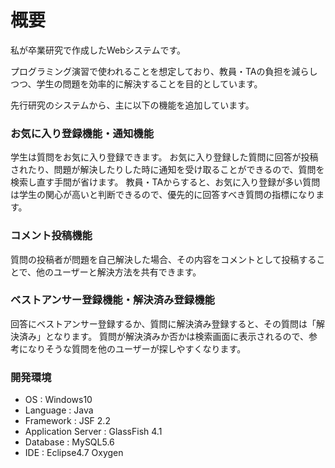 # 概要
私が卒業研究で作成したWebシステムです。

プログラミング演習で使われることを想定しており、教員・TAの負担を減らしつつ、学生の問題を効率的に解決することを目的としています。

先行研究のシステムから、主に以下の機能を追加しています。

### お気に入り登録機能・通知機能
学生は質問をお気に入り登録できます。
お気に入り登録した質問に回答が投稿されたり、問題が解決したりした時に通知を受け取ることができるので、質問を検索し直す手間が省けます。
教員・TAからすると、お気に入り登録が多い質問は学生の関心が高いと判断できるので、優先的に回答すべき質問の指標になります。

### コメント投稿機能
質問の投稿者が問題を自己解決した場合、その内容をコメントとして投稿することで、他のユーザーと解決方法を共有できます。

### ベストアンサー登録機能・解決済み登録機能
回答にベストアンサー登録するか、質問に解決済み登録すると、その質問は「解決済み」となります。
質問が解決済みか否かは検索画面に表示されるので、参考になりそうな質問を他のユーザーが探しやすくなります。

### 開発環境
* OS : Windows10
* Language : Java
* Framework : JSF 2.2
* Application Server : GlassFish 4.1
* Database : MySQL5.6
* IDE : Eclipse4.7 Oxygen